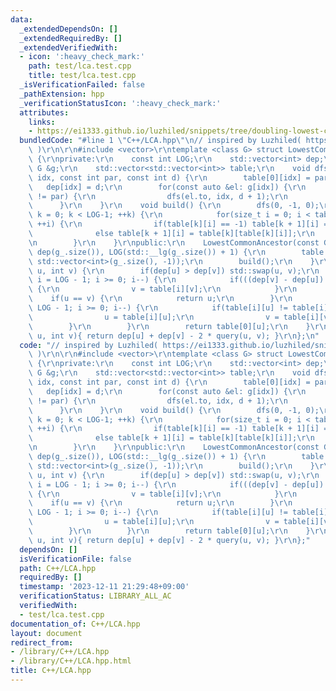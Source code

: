 ```yaml
---
data:
  _extendedDependsOn: []
  _extendedRequiredBy: []
  _extendedVerifiedWith:
  - icon: ':heavy_check_mark:'
    path: test/lca.test.cpp
    title: test/lca.test.cpp
  _isVerificationFailed: false
  _pathExtension: hpp
  _verificationStatusIcon: ':heavy_check_mark:'
  attributes:
    links:
    - https://ei1333.github.io/luzhiled/snippets/tree/doubling-lowest-common-ancestor.html
  bundledCode: "#line 1 \"C++/LCA.hpp\"\n// inspired by Luzhiled( https://ei1333.github.io/luzhiled/snippets/tree/doubling-lowest-common-ancestor.html\
    \ )\r\n\r\n#include <vector>\r\ntemplate <class G> struct LowestCommonAncestor\
    \ {\r\nprivate:\r\n    const int LOG;\r\n    std::vector<int> dep;\r\n    const\
    \ G &g;\r\n    std::vector<std::vector<int>> table;\r\n    void dfs(const int\
    \ idx, const int par, const int d) {\r\n        table[0][idx] = par;\r\n     \
    \   dep[idx] = d;\r\n        for(const auto &el: g[idx]) {\r\n            if(el.to\
    \ != par) {\r\n                dfs(el.to, idx, d + 1);\r\n            }\r\n  \
    \      }\r\n    }\r\n    void build() {\r\n        dfs(0, -1, 0);\r\n        for(int\
    \ k = 0; k < LOG-1; ++k) {\r\n            for(size_t i = 0; i < table[k].size();\
    \ ++i) {\r\n                if(table[k][i] == -1) table[k + 1][i] = -1;\r\n  \
    \              else table[k + 1][i] = table[k][table[k][i]];\r\n            }\r\
    \n        }\r\n    }\r\npublic:\r\n    LowestCommonAncestor(const G &g_) : g(g_),\
    \ dep(g_.size()), LOG(std::__lg(g_.size()) + 1) {\r\n        table.assign(LOG,\
    \ std::vector<int>(g_.size(), -1));\r\n        build();\r\n    }\r\n    int query(int\
    \ u, int v) {\r\n        if(dep[u] > dep[v]) std::swap(u, v);\r\n        for(int\
    \ i = LOG - 1; i >= 0; i--) {\r\n            if(((dep[v] - dep[u]) >> i) & 1)\
    \ {\r\n                v = table[i][v];\r\n            }\r\n        }\r\n    \
    \    if(u == v) {\r\n            return u;\r\n        }\r\n        for(int i =\
    \ LOG - 1; i >= 0; i--) {\r\n            if(table[i][u] != table[i][v]) {\r\n\
    \                u = table[i][u];\r\n                v = table[i][v];\r\n    \
    \        }\r\n        }\r\n        return table[0][u];\r\n    }\r\n    int dist(int\
    \ u, int v){ return dep[u] + dep[v] - 2 * query(u, v); }\r\n};\n"
  code: "// inspired by Luzhiled( https://ei1333.github.io/luzhiled/snippets/tree/doubling-lowest-common-ancestor.html\
    \ )\r\n\r\n#include <vector>\r\ntemplate <class G> struct LowestCommonAncestor\
    \ {\r\nprivate:\r\n    const int LOG;\r\n    std::vector<int> dep;\r\n    const\
    \ G &g;\r\n    std::vector<std::vector<int>> table;\r\n    void dfs(const int\
    \ idx, const int par, const int d) {\r\n        table[0][idx] = par;\r\n     \
    \   dep[idx] = d;\r\n        for(const auto &el: g[idx]) {\r\n            if(el.to\
    \ != par) {\r\n                dfs(el.to, idx, d + 1);\r\n            }\r\n  \
    \      }\r\n    }\r\n    void build() {\r\n        dfs(0, -1, 0);\r\n        for(int\
    \ k = 0; k < LOG-1; ++k) {\r\n            for(size_t i = 0; i < table[k].size();\
    \ ++i) {\r\n                if(table[k][i] == -1) table[k + 1][i] = -1;\r\n  \
    \              else table[k + 1][i] = table[k][table[k][i]];\r\n            }\r\
    \n        }\r\n    }\r\npublic:\r\n    LowestCommonAncestor(const G &g_) : g(g_),\
    \ dep(g_.size()), LOG(std::__lg(g_.size()) + 1) {\r\n        table.assign(LOG,\
    \ std::vector<int>(g_.size(), -1));\r\n        build();\r\n    }\r\n    int query(int\
    \ u, int v) {\r\n        if(dep[u] > dep[v]) std::swap(u, v);\r\n        for(int\
    \ i = LOG - 1; i >= 0; i--) {\r\n            if(((dep[v] - dep[u]) >> i) & 1)\
    \ {\r\n                v = table[i][v];\r\n            }\r\n        }\r\n    \
    \    if(u == v) {\r\n            return u;\r\n        }\r\n        for(int i =\
    \ LOG - 1; i >= 0; i--) {\r\n            if(table[i][u] != table[i][v]) {\r\n\
    \                u = table[i][u];\r\n                v = table[i][v];\r\n    \
    \        }\r\n        }\r\n        return table[0][u];\r\n    }\r\n    int dist(int\
    \ u, int v){ return dep[u] + dep[v] - 2 * query(u, v); }\r\n};"
  dependsOn: []
  isVerificationFile: false
  path: C++/LCA.hpp
  requiredBy: []
  timestamp: '2023-12-11 21:29:48+09:00'
  verificationStatus: LIBRARY_ALL_AC
  verifiedWith:
  - test/lca.test.cpp
documentation_of: C++/LCA.hpp
layout: document
redirect_from:
- /library/C++/LCA.hpp
- /library/C++/LCA.hpp.html
title: C++/LCA.hpp
---
```

